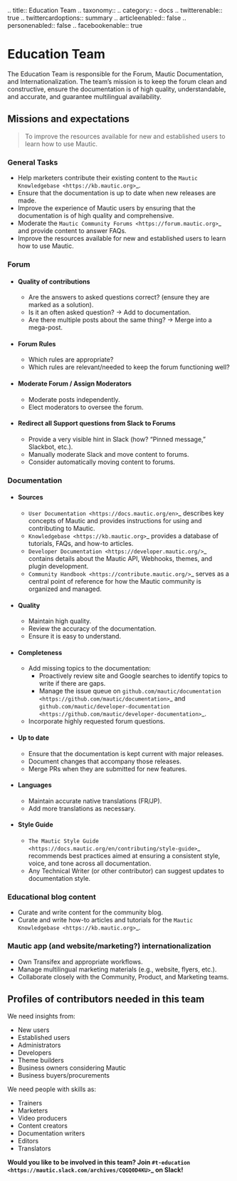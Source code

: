 .. title:: Education Team
.. taxonomy::
    .. category::
        - docs
.. twitterenable:: true
.. twittercardoptions:: summary
.. articleenabled:: false
.. personenabled:: false
.. facebookenable:: true

# Education Team

The Education Team is responsible for the Forum, Mautic Documentation, and Internationalization. The team’s mission is to keep the forum clean and constructive, ensure the documentation is of high quality, understandable, and accurate, and guarantee multilingual availability.

## Missions and expectations

> To improve the resources available for new and established users to learn how to use Mautic.

### General Tasks

  * Help marketers contribute their existing content to the `Mautic Knowledgebase <https://kb.mautic.org>`_.
  * Ensure that the documentation is up to date when new releases are made.
  * Improve the experience of Mautic users by ensuring that the documentation is of high quality and comprehensive.
  * Moderate the `Mautic Community Forums <https://forum.mautic.org>`_ and provide content to answer FAQs.
  * Improve the resources available for new and established users to learn how to use Mautic.

### Forum

  * #### Quality of contributions

    * Are the answers to asked questions correct? (ensure they are marked as a solution).
    * Is it an often asked question? → Add to documentation.
    * Are there multiple posts about the same thing? → Merge into a mega-post.
  
  * #### Forum Rules

    * Which rules are appropriate?
    * Which rules are relevant/needed to keep the forum functioning well?
  
  * #### Moderate Forum / Assign Moderators

    * Moderate posts independently.
    * Elect moderators to oversee the forum.
  
  * #### Redirect all Support questions from Slack to Forums

    * Provide a very visible hint in Slack (how? “Pinned message,” Slackbot, etc.).
    * Manually moderate Slack and move content to forums.
    * Consider automatically moving content to forums.

### Documentation

  * #### Sources

    * `User Documentation <https://docs.mautic.org/en>`_ describes key concepts of Mautic and provides instructions for using and contributing to Mautic.
    * `Knowledgebase <https://kb.mautic.org>`_ provides a database of tutorials, FAQs, and how-to articles.
    * `Developer Documentation <https://developer.mautic.org/>`_ contains details about the Mautic API, Webhooks, themes, and plugin development.
    * `Community Handbook <https://contribute.mautic.org/>`_ serves as a central point of reference for how the Mautic community is organized and managed.

  * #### Quality

    * Maintain high quality.
    * Review the accuracy of the documentation.
    * Ensure it is easy to understand.

  * #### Completeness

    * Add missing topics to the documentation:
      * Proactively review site and Google searches to identify topics to write if there are gaps.
      * Manage the issue queue on `github.com/mautic/documentation <https://github.com/mautic/documentation>`_ and `github.com/mautic/developer-documentation <https://github.com/mautic/developer-documentation>`_.
    * Incorporate highly requested forum questions.

  * #### Up to date

    * Ensure that the documentation is kept current with major releases.
    * Document changes that accompany those releases.
    * Merge PRs when they are submitted for new features.

  * #### Languages

    * Maintain accurate native translations (FR/JP).
    * Add more translations as necessary.

  * #### Style Guide

    * `The Mautic Style Guide <https://docs.mautic.org/en/contributing/style-guide>`_ recommends best practices aimed at ensuring a consistent style, voice, and tone across all documentation.
    * Any Technical Writer (or other contributor) can suggest updates to documentation style.

### Educational blog content

  * Curate and write content for the community blog.
  * Curate and write how-to articles and tutorials for the `Mautic Knowledgebase <https://kb.mautic.org>`_.

### Mautic app (and website/marketing?) internationalization

  * Own Transifex and appropriate workflows.
  * Manage multilingual marketing materials (e.g., website, flyers, etc.).
  * Collaborate closely with the Community, Product, and Marketing teams.

## Profiles of contributors needed in this team

We need insights from:

* New users
* Established users
* Administrators
* Developers
* Theme builders
* Business owners considering Mautic
* Business buyers/procurements

We need people with skills as:

* Trainers
* Marketers
* Video producers
* Content creators
* Documentation writers
* Editors
* Translators

**Would you like to be involved in this team? Join `#t-education <https://mautic.slack.com/archives/CQGQ0D4KU>`_ on Slack!**
